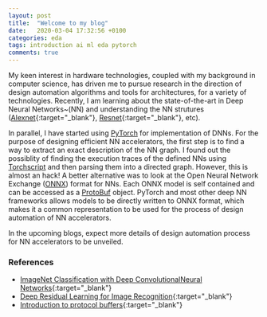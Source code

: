 ```yaml
---
layout: post
title:  "Welcome to my blog"
date:   2020-03-04 17:32:56 +0100
categories: eda 
tags: introduction ai ml eda pytorch
comments: true
---
```


My keen interest in hardware technologies, coupled with my background in computer science, has driven me to pursue research in the direction of design automation algorithms and tools for architectures, for a variety of technologies. Recently, I am learning about the state-of-the-art in Deep Neural Networks~(NN) and understanding the NN strutures ([Alexnet](https://papers.nips.cc/paper/4824-imagenet-classification-with-deep-convolutional-neural-networks.pdf){:target="_blank"}, [Resnet](https://arxiv.org/abs/1512.03385){:target="_blank"}, etc). 

In parallel, I have started using [PyTorch](https://pytorch.org/) for implementation of DNNs. For the purpose of designing efficient NN accelerators, the first step is to find a way to extract an exact description of the NN graph. I found out the possiblity of finding the execution traces of the defined NNs using [Torchscript](https://pytorch.org/docs/stable/jit.html#mixing-tracing-and-scripting) and then parsing them into a directed graph. However, this is almost an hack! A better alternative was to look at the Open Neural Network Exchange ([ONNX](https://onnx.ai/)) format for NNs. Each ONNX model is self contained and can be accessed as a [ProtoBuf](#proto) object. PyTorch and most other deep NN frameworks allows models to be directly written to ONNX format, which makes it a common representation to be used for the process of design automation of NN accelerators. 

In the upcoming blogs, expect more details of design automation process for NN accelerators to be unveiled. 




### References 
* [ImageNet Classification with Deep ConvolutionalNeural Networks](https://papers.nips.cc/paper/4824-imagenet-classification-with-deep-convolutional-neural-networks.pdf){:target="_blank"}
* [Deep Residual Learning for Image Recognition](https://arxiv.org/abs/1512.03385){:target="_blank"}
* [Introduction to protocol buffers](https://developers.google.com/protocol-buffers/docs/overview){:target="_blank"}